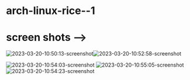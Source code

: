 
# arch-linux-rice--1
# screen shots -->
![2023-03-20-10:50:13-screenshot](https://user-images.githubusercontent.com/118053362/226255679-b3d27835-5207-42c8-b32f-2b5a3b77f2dd.png)![2023-03-20-10:52:58-screenshot](https://user-images.githubusercontent.com/118053362/226255841-2acf4286-5a5a-40ea-90ab-32ce06a825e9.png)

![2023-03-20-10:54:03-screenshot](https://user-images.githubusercontent.com/118053362/226256319-7beb2cbf-366e-478d-ade4-ab11319fef82.png)
![2023-03-20-10:55:05-screenshot](https://user-images.githubusercontent.com/118053362/226256345-d860e54c-c7e1-418e-93dc-6bf1efd05578.png)
![2023-03-20-10:54:23-screenshot](https://user-images.githubusercontent.com/118053362/226256355-ee3346d8-70b7-435f-a19d-d18b6f35f375.png)


